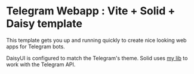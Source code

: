 # Telegram Webapp : Vite + Solid + Daisy template

This template gets you up and running quickly to create nice looking web apps for Telegram bots.

DaisyUI is configured to match the Telegram's theme.
Solid uses [my lib]("https://github.com/QuentinWidlocher/telegram-webapp-solid) to work with the Telegram API.

